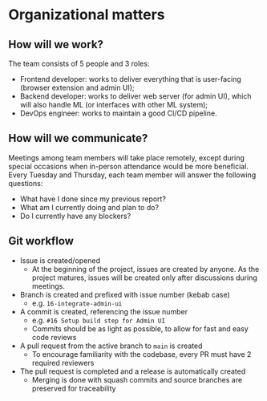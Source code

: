 # Organizational matters

## How will we work?

The team consists of 5 people and 3 roles:

- Frontend developer: works to deliver everything that is user-facing (browser extension and admin UI);
- Backend developer: works to deliver web server (for admin UI), which will also handle ML (or interfaces with other ML system);
- DevOps engineer: works to maintain a good CI/CD pipeline.

## How will we communicate?

Meetings among team members will take place remotely, except during special occasions when in-person attendance would be more beneficial.
Every Tuesday and Thursday, each team member will answer the following questions:

- What have I done since my previous report?
- What am I currently doing and plan to do?
- Do I currently have any blockers?

## Git workflow

- Issue is created/opened
  - At the beginning of the project, issues are created by anyone. As the project matures, issues will be created only after discussions during meetings.
- Branch is created and prefixed with issue number (kebab case)
  - e.g. `16-integrate-admin-ui`
- A commit is created, referencing the issue number
  - e.g. `#16 Setup build step for Admin UI`
  - Commits should be as light as possible, to allow for fast and easy code reviews
- A pull request from the active branch to `main` is created
  - To encourage familiarity with the codebase, every PR must have 2 required reviewers
- The pull request is completed and a release is automatically created
  - Merging is done with squash commits and source branches are preserved for traceability